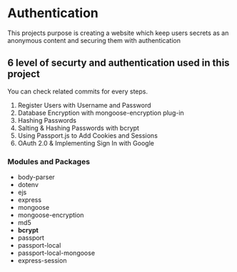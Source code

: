 # Authentication
This projects purpose is creating a website which keep users secrets as an anonymous content and securing them with authentication 


## 6 level of securty and authentication used in this project
You can check related commits for every steps.

1. Register Users with Username and Password
2. Database Encryption with mongoose-encryption plug-in
3. Hashing Passwords
4. Salting & Hashing Passwords with bcrypt
5. Using Passport.js to Add Cookies and Sessions
6. OAuth 2.0 & Implementing Sign In with Google

### Modules and Packages
- body-parser
- dotenv
- ejs
- express
- mongoose
- mongoose-encryption
- md5
- **bcrypt**
- passport
- passport-local
- passport-local-mongoose
- express-session
